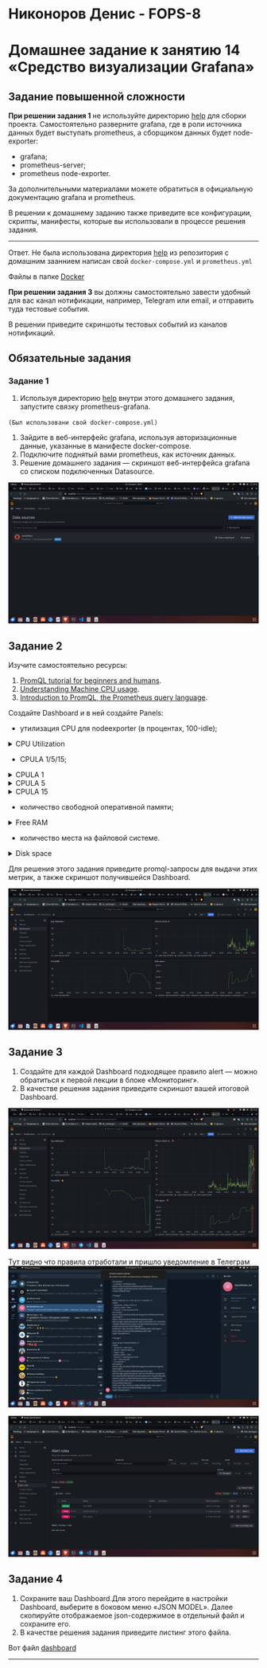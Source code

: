 # Никоноров Денис - FOPS-8

# Домашнее задание к занятию 14 «Средство визуализации Grafana»

## Задание повышенной сложности

**При решении задания 1** не используйте директорию [help](./help) для сборки проекта. Самостоятельно разверните grafana, где в роли источника данных будет выступать prometheus, а сборщиком данных будет node-exporter:

- grafana;
- prometheus-server;
- prometheus node-exporter.

За дополнительными материалами можете обратиться в официальную документацию grafana и prometheus.

В решении к домашнему заданию также приведите все конфигурации, скрипты, манифесты, которые вы 
использовали в процессе решения задания.

---
Ответ. Не была использована директория [help]() из репозитория с домашним зааннием написан свой `docker-compose.yml` и `prometheus.yml`

Файлы в папке [Docker](/docker)

**При решении задания 3** вы должны самостоятельно завести удобный для вас канал нотификации, например, Telegram или email, и отправить туда тестовые события.

В решении приведите скриншоты тестовых событий из каналов нотификаций.

## Обязательные задания

### Задание 1

1. Используя директорию [help](./help) внутри этого домашнего задания, запустите связку prometheus-grafana. 

`(Был использовани свой docker-compose.yml)`

1. Зайдите в веб-интерфейс grafana, используя авторизационные данные, указанные в манифесте docker-compose.
1. Подключите поднятый вами prometheus, как источник данных.
1. Решение домашнего задания — скриншот веб-интерфейса grafana со списком подключенных Datasource.

![alt text](/img/1.png)

## Задание 2

Изучите самостоятельно ресурсы:

1. [PromQL tutorial for beginners and humans](https://valyala.medium.com/promql-tutorial-for-beginners-9ab455142085).
1. [Understanding Machine CPU usage](https://www.robustperception.io/understanding-machine-cpu-usage).
1. [Introduction to PromQL, the Prometheus query language](https://grafana.com/blog/2020/02/04/introduction-to-promql-the-prometheus-query-language/).

Создайте Dashboard и в ней создайте Panels:

- утилизация CPU для nodeexporter (в процентах, 100-idle);

<details>
	<summary>CPU Utilization</summary>

```PromQL
100 - (avg by(instance) (rate(node_cpu_seconds_total{mode="idle", instance=~"node-exporter:9100"}[1m])) * 100)
```

</details>


- CPULA 1/5/15;

<details>
	<summary>CPULA 1</summary>

```PromQL
(avg by(instance) (node_load1{instance=~"node-exporter:9100"}) * 100) / count by(instance) (count by(cpu, instance) (node_cpu_seconds_total{instance=~"node-exporter:9100"}))
```

</details>

<details>
	<summary>CPULA 5</summary>

```PromQL
(avg by(instance) (node_load5{instance=~"node-exporter:9100"}) * 100) / count by(instance) (count by(cpu, instance) (node_cpu_seconds_total{instance=~"node-exporter:9100"}))
```

</details>

<details>
	<summary>CPULA 15</summary>

```PromQL
(avg by(instance) (node_load15{instance=~"node-exporter:9100"}) * 100) / count by(instance) (count by(cpu, instance) (node_cpu_seconds_total{instance=~"node-exporter:9100"}))
```

</details>

- количество свободной оперативной памяти;

<details>
	<summary>Free RAM</summary>
	
```PromQL
avg by (instance) (100 * ((avg_over_time(node_memory_MemFree_bytes{instance=~"node-exporter:9100"}[5m]) + avg_over_time(node_memory_Cached_bytes{instance=~"node-exporter:9100"}[5m]) + avg_over_time(node_memory_Buffers_bytes{instance=~"node-exporter:9100"}[5m])) / avg_over_time(node_memory_MemTotal_bytes{instance=~"node-exporter:9100"}[5m])))
```

</details>

- количество места на файловой системе.

<details>
	<summary>Disk space</summary>

```PromQL
100 - (node_filesystem_avail_bytes{instance=~"node-exporter:9100",mountpoint="/"} * 100 / node_filesystem_size_bytes{instance=~"node-exporter:9100",mountpoint="/"})
```

</details>

Для решения этого задания приведите promql-запросы для выдачи этих метрик, а также скриншот получившейся Dashboard.

![alt text](img/2.png)

## Задание 3

1. Создайте для каждой Dashboard подходящее правило alert — можно обратиться к первой лекции в блоке «Мониторинг».
1. В качестве решения задания приведите скриншот вашей итоговой Dashboard.

![alt text](img/3.png)

Тут видно что правила отработали и пришло уведомление в Телеграм
![alt text](img/4.png)

![alt text](img/5.png)

## Задание 4

1. Сохраните ваш Dashboard.Для этого перейдите в настройки Dashboard, выберите в боковом меню «JSON MODEL». Далее скопируйте отображаемое json-содержимое в отдельный файл и сохраните его.
1. В качестве решения задания приведите листинг этого файла.

Вот файл [dashboard](dashboard.json)

---